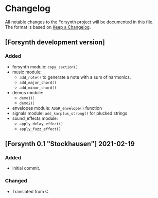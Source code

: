 # Changelog
All notable changes to the Forsynth project will be documented in this file.
The format is based on [Keep a Changelog](https://keepachangelog.com/en/1.0.0/).


## [Forsynth development version]

### Added
- forsynth module: `copy_section()`
- music module:
  - `add_note()` to generate a note with a sum of harmonics.
  - `add_major_chord()`
  - `add_minor_chord()`
- demos module:
  - `demo1()`
  - `demo2()`
- envelopes module: `ADSR_envelope()` function
- signals module: `add_karplus_strong()` for plucked strings
- sound_effects module: 
  - `apply_delay_effect()`
  - `apply_fuzz_effect()`

## [Forsynth 0.1 "Stockhausen"] 2021-02-19

### Added
- Initial commit.

### Changed
- Translated from C.

